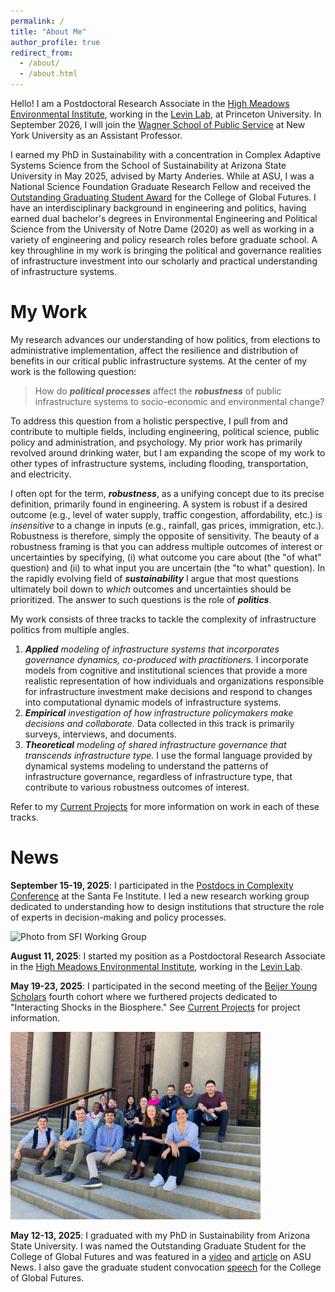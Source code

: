 ```yaml
---
permalink: /
title: "About Me"
author_profile: true
redirect_from: 
  - /about/
  - /about.html
---
```


Hello! I am a Postdoctoral Research Associate in the [High Meadows Environmental Institute](https://environment.princeton.edu/people/adam-wiechman/), working in the [Levin Lab](https://slevin.princeton.edu/people/adam-wiechman-phd), at Princeton University. In September 2026, I will join the [Wagner School of Public Service](https://wagner.nyu.edu/) at New York University as an Assistant Professor. 

I earned my PhD in Sustainability with a concentration in Complex Adaptive Systems Science from the School of Sustainability at Arizona State University in May 2025, advised by Marty Anderies. While at ASU, I was a National Science Foundation Graduate Research Fellow and received the [Outstanding Graduating Student Award](https://news.asu.edu/20250509-sun-devil-community-asu-grad-takes-interdisciplinary-water-research-princeton-then-nyu) for the College of Global Futures. I have an interdisciplinary background in engineering and politics, having earned dual bachelor's degrees in Environmental Engineering and Political Science from the University of Notre Dame (2020) as well as working in a variety of engineering and policy research roles before graduate school. A key throughline in my work is bringing the political and governance realities of infrastructure investment into our scholarly and practical understanding of infrastructure systems. 

My Work
======

My research advances our understanding of how politics, from elections to administrative implementation, affect the resilience and distribution of benefits in our critical public infrastructure systems. At the center of my work is the following question: 

> How do ***political processes*** affect the ***robustness*** of public infrastructure systems to socio-economic and environmental change? 

To address this question from a holistic perspective, I pull from and contribute to multiple fields, including engineering, political science, public policy and administration, and psychology. My prior work has primarily revolved around drinking water, but I am expanding the scope of my work to other types of infrastructure systems, including flooding, transportation, and electricity.

I often opt for the term, ***robustness***, as a unifying concept due to its precise definition, primarily found in engineering. A system is robust if a desired outcome (e.g., level of water supply, traffic congestion, affordability, etc.) is *insensitive* to a change in inputs (e.g., rainfall, gas prices, immigration, etc.). Robustness is therefore, simply the opposite of sensitivity. The beauty of a robustness framing is that you can address multiple outcomes of interest or uncertainties by specifying, (i) what outcome you care about (the "of what" question) and (ii) to what input you are uncertain (the "to what" question). In the rapidly evolving field of ***sustainability*** I argue that most questions ultimately boil down to *which* outcomes and uncertainties should be prioritized. The answer to such questions is the role of ***politics***.

My work consists of three tracks to tackle the complexity of infrastructure politics from multiple angles. 

1. ***Applied*** *modeling of infrastructure systems that incorporates governance dynamics, co-produced with practitioners.* I incorporate models from cognitive and institutional sciences that provide a more realistic representation of how individuals and organizations responsible for infrastructure investment make decisions and respond to changes into computational dynamic models of infrastructure systems. 
2. ***Empirical*** *investigation of how infrastructure policymakers make decisions and collaborate.* Data collected in this track is primarily surveys, interviews, and documents. 
3. ***Theoretical*** *modeling of shared infrastructure governance that transcends infrastructure type.* I use the formal language provided by dynamical systems modeling to understand the patterns of infrastructure governance, regardless of infrastructure type, that contribute to various robustness outcomes of interest.

Refer to my [Current Projects](/projects/) for more information on work in each of these tracks. 

News
======
**September 15-19, 2025**: I participated in the [Postdocs in Complexity Conference](https://www.santafe.edu/events/postdocs-in-complexity-global-conference-a-postdoc-tapestry-weaving-global-collaboration) at the Santa Fe Institute. I led a new research working group dedicated to understanding how to design institutions that structure the role of experts in decision-making and policy processes. 

<img src="/images/SFI_action.jpg" alt="Photo from SFI Working Group" width="400"/>

**August 11, 2025**: I started my position as a Postdoctoral Research Associate in the [High Meadows Environmental Institute](https://environment.princeton.edu/people/adam-wiechman/), working in the [Levin Lab](https://slevin.princeton.edu/people/adam-wiechman-phd). 

**May 19-23, 2025**: I participated in the second meeting of the [Beijer Young Scholars](https://beijer.kva.se/current-beijer-young-scholars/) fourth cohort where we furthered projects dedicated to "Interacting Shocks in the Biosphere." See [Current Projects](/projects/) for project information.

<img src="/images/BYS_2025.jpeg" alt="Photo from BYS 2025" width="400"/>

**May 12-13, 2025**: I graduated with my PhD in Sustainability from Arizona State University. I was named the Outstanding Graduate Student for the College of Global Futures and was featured in a [video](https://www.youtube.com/watch?v=VaQSa9KqLCc) and [article](https://news.asu.edu/20250509-sun-devil-community-asu-grad-takes-interdisciplinary-water-research-princeton-then-nyu) on ASU News. I also gave the graduate student convocation [speech](https://www.youtube.com/watch?v=S9nd0yMOido) for the College of Global Futures.
